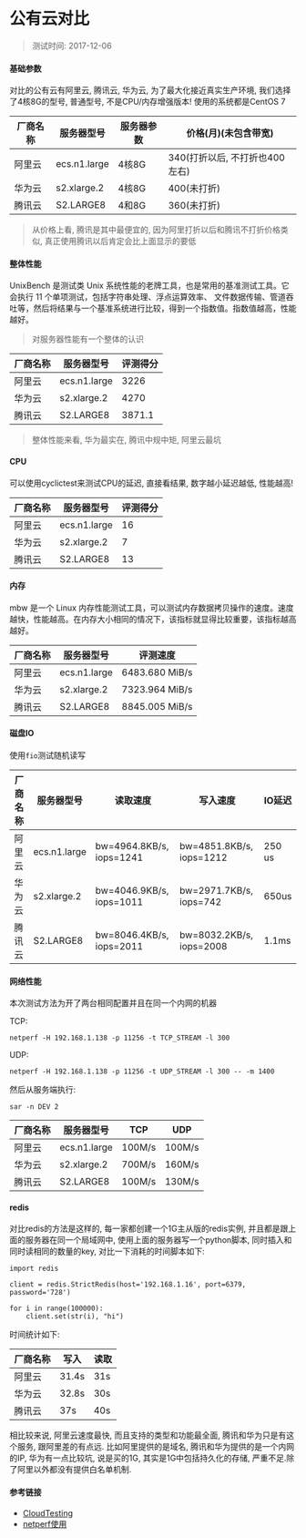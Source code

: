 # 公有云对比


> 测试时间: 2017-12-06

#### 基础参数

对比的公有云有阿里云, 腾讯云, 华为云, 为了最大化接近真实生产环境, 我们选择了4核8G的型号, 普通型号, 不是CPU/内存增强版本! 使用的系统都是CentOS 7 

| 厂商名称  | 服务器型号 | 服务器参数 | 价格(月)(未包含带宽) |
| -------- | -------- | --- | ---------- |
| 阿里云  | ecs.n1.large | 4核8G  | 340(打折以后, 不打折也400左右) |
| 华为云  | s2.xlarge.2 | 4核8G | 400(未打折) |
| 腾讯云  | S2.LARGE8 | 4和8G | 360(未打折) |

> 从价格上看, 腾讯是其中最便宜的, 因为阿里打折以后和腾讯不打折价格类似, 真正使用腾讯以后肯定会比上面显示的要低

#### 整体性能

UnixBench 是测试类 Unix 系统性能的老牌工具，也是常用的基准测试工具。它会执行 11 个单项测试，包括字符串处理、浮点运算效率、 文件数据传输、管道吞吐等，然后将结果与一个基准系统进行比较，得到一个指数值。指数值越高，性能越好。

> 对服务器性能有一个整体的认识

| 厂商名称  | 服务器型号 | 评测得分 | 
| -------- | -------- | --- |
| 阿里云  | ecs.n1.large | 3226 |
| 华为云  | s2.xlarge.2 | 4270 |
| 腾讯云 | S2.LARGE8 | 3871.1 |

> 整体性能来看, 华为最实在, 腾讯中规中矩, 阿里云最坑

#### CPU

可以使用cyclictest来测试CPU的延迟, 直接看结果, 数字越小延迟越低, 性能越高!

| 厂商名称  | 服务器型号 | 评测得分 | 
| -------- | -------- | --- |
| 阿里云  | ecs.n1.large | 16 |
| 华为云  | s2.xlarge.2 | 7 |
| 腾讯云 | S2.LARGE8 | 13 |

#### 内存

mbw 是一个 Linux 内存性能测试工具，可以测试内存数据拷贝操作的速度。速度越快，性能越高。在内存大小相同的情况下，该指标就显得比较重要，该指标越高越好。

| 厂商名称  | 服务器型号 | 评测速度 | 
| -------- | -------- | --- |
| 阿里云  | ecs.n1.large | 6483.680 MiB/s |
| 华为云  | s2.xlarge.2 | 7323.964 MiB/s |
| 腾讯云 | S2.LARGE8 | 8845.005 MiB/s |

#### 磁盘IO

使用`fio`测试随机读写


| 厂商名称  | 服务器型号 | 读取速度 | 写入速度 | IO延迟 |
| -------- | -------- | --- | --- | --- |
| 阿里云  | ecs.n1.large | bw=4964.8KB/s, iops=1241 | bw=4851.8KB/s, iops=1212 | 250 us|
| 华为云  | s2.xlarge.2 | bw=4046.9KB/s, iops=1011 | bw=2971.7KB/s, iops=742 | 650us |
| 腾讯云 | S2.LARGE8 | bw=8046.4KB/s, iops=2011 | bw=8032.2KB/s, iops=2008 | 1.1ms |


#### 网络性能

本次测试方法为开了两台相同配置并且在同一个内网的机器

TCP:

```
netperf -H 192.168.1.138 -p 11256 -t TCP_STREAM -l 300
```

UDP:

```
netperf -H 192.168.1.138 -p 11256 -t UDP_STREAM -l 300 -- -m 1400
```

然后从服务端执行:

```
sar -n DEV 2
```


| 厂商名称  | 服务器型号 | TCP | UDP |
| -------- | -------- | --- | --- |
| 阿里云  | ecs.n1.large | 100M/s | 100M/s |
| 华为云  | s2.xlarge.2 | 700M/s | 160M/s |
| 腾讯云 | S2.LARGE8 | 100M/s | 130M/s |





#### redis

对比redis的方法是这样的, 每一家都创建一个1G主从版的redis实例, 并且都是跟上面的服务器在同一个局域网中, 使用上面的服务器写一个python脚本, 同时插入和同时读相同的数量的key, 对比一下消耗的时间脚本如下:

```
import redis

client = redis.StrictRedis(host='192.168.1.16', port=6379, password='728')

for i in range(100000):
    client.set(str(i), "hi")
```

时间统计如下:

| 厂商名称  |  写入 | 读取 |
| -------- | --- | --- |
| 阿里云  |   31.4s | 31s |
| 华为云  |  32.8s | 30s|
| 腾讯云 | 37s | 40s |

相比较来说, 阿里云速度最快, 而且支持的类型和功能最全面, 腾讯和华为只是有这个服务, 跟阿里差的有点远. 比如阿里提供的是域名, 腾讯和华为提供的是一个内网的IP, 华为有一点比较坑, 说是买的1G, 其实是1G中包括持久化的存储, 严重不足.除了阿里以外都没有提供白名单机制.

#### 参考链接

* [CloudTesting](https://github.com/bingjin/CloudTesting/tree/master/test_vm)
* [netperf使用](http://blog.51cto.com/dingtongxue1990/1853714)
